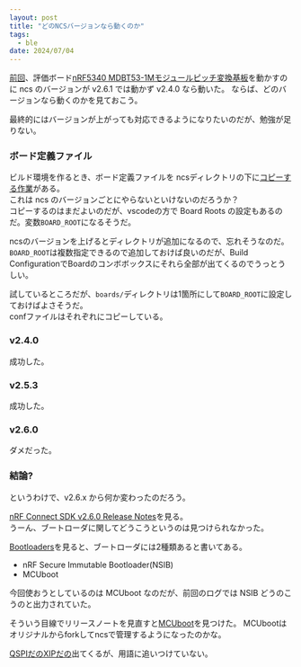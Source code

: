 ```yaml
---
layout: post
title: "どのNCSバージョンなら動くのか"
tags:
  - ble
date: 2024/07/04
---
```


[前回](20240704-mdbt.md)、評価ボード[nRF5340 MDBT53-1Mモジュールピッチ変換基板](https://www.switch-science.com/products/8658)を動かすのに ncs のバージョンが v2.6.1 では動かず v2.4.0 なら動いた。
ならば、どのバージョンなら動くのかを見ておこう。

最終的にはバージョンが上がっても対応できるようになりたいのだが、勉強が足りない。

### ボード定義ファイル

ビルド環境を作るとき、ボード定義ファイルを ncsディレクトリの下に[コピーする作業](https://144lab.kibe.la/shared/entries/467b2482-2346-4c3e-8e0f-28d7403de2b9#sdk%E3%81%AE%E3%82%A4%E3%83%B3%E3%82%B9%E3%83%88%E3%83%BC%E3%83%AB%E3%81%A8vscode%E3%81%AE%E8%A8%AD%E5%AE%9A)がある。  
これは ncs のバージョンごとにやらないといけないのだろうか？  
コピーするのはまだよいのだが、vscodeの方で Board Roots の設定もあるのだ。変数`BOARD_ROOT`になるそうだ。

ncsのバージョンを上げるとディレクトリが追加になるので、忘れそうなのだ。  
`BOARD_ROOT`は複数指定できるので追加しておけば良いのだが、Build ConfigurationでBoardのコンボボックスにそれら全部が出てくるのでうっとうしい。

試しているところだが、`boards/`ディレクトリは1箇所にして`BOARD_ROOT`に設定しておけばよさそうだ。  
confファイルはそれぞれにコピーしている。  

### v2.4.0

成功した。

### v2.5.3

成功した。

### v2.6.0

ダメだった。

### 結論?

というわけで、v2.6.x から何か変わったのだろう。

[nRF Connect SDK v2.6.0 Release Notes](https://docs.nordicsemi.com/bundle/ncs-latest/page/nrf/releases_and_maturity/releases/release-notes-2.6.0.html)を見る。  
うーん、ブートローダに関してどうこうというのは見つけられなかった。

[Bootloaders](https://docs.nordicsemi.com/bundle/ncs-latest/page/nrf/config_and_build/bootloaders/index.html#app-bootloaders)を見ると、ブートローダには2種類あると書いてある。

* nRF Secure Immutable Bootloader(NSIB)
* MCUboot

今回使おうとしているのは MCUboot なのだが、前回のログでは NSIB どうのこうのと出力されていた。

そういう目線でリリースノートを見直すと[MCUboot](https://docs.nordicsemi.com/bundle/ncs-latest/page/nrf/releases_and_maturity/releases/release-notes-2.6.0.html#mcuboot)を見つけた。
MCUbootはオリジナルからforkしてncsで管理するようになったのかな。

[QSPIだのXIPだの](https://docs.nordicsemi.com/bundle/ncs-latest/page/nrf/device_guides/nrf53/qspi_xip_guide_nrf5340.html#qspi-xip)出てくるが、用語に追いつけていない。
